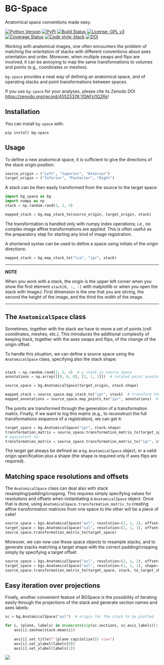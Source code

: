 # BG-Space
Anatomical space conventions made easy.

[![Python Version](https://img.shields.io/pypi/pyversions/bg-space.svg)](https://pypi.org/project/bg-space)
[![PyPI](https://img.shields.io/pypi/v/bg-space.svg)](https://pypi.org/project/bg-space)
[![Build Status](https://travis-ci.com/brainglobe/bg-space.svg?branch=master)](https://travis-ci.com/brainglobe/bg-space)
[![License: GPL v3](https://img.shields.io/badge/License-GPLv3-blue.svg)](https://www.gnu.org/licenses/gpl-3.0)
[![Coverage Status](https://coveralls.io/repos/github/brainglobe/bg-space/badge.svg)](https://coveralls.io/github/brainglobe/bg-space)
[![Code style: black](https://img.shields.io/badge/code%20style-black-000000.svg)](https://github.com/python/black)
[![DOI](https://zenodo.org/badge/DOI/10.5281/zenodo.4552537.svg)](https://doi.org/10.5281/zenodo.4552537)



Working with anatomical images, one often encounters the problem of matching the orientation of stacks with different conventions about axes orientation and order. Moreover, when multiple swaps and flips are involved, it can be annoying to map the same transformations to volumes and points (e.g., coordinates or meshes).

`bg-space` provides a neat way of defining an anatomical space, and of operating stacks and point transformations between spaces.

If you use `bg-space` for your analyses, please cite its Zenodo DOI https://zenodo.org/record/4552537#.YDAFzi1Q2Rs!

## Installation

You can install `bg-space` with:
```
pip install bg-space
```

## Usage
To define a new anatomical space, it is sufficient to give the directions of the stack origin position:

```python
source_origin = ("Left", "Superior", "Anterior")
target_origin = ("Inferior", "Posterior", "Right")
```

A stack can be then easily transformed from the source to the target space:

```python
import bg_space as bg
import numpy as np
stack = np.random.rand(3, 2, 4)

mapped_stack = bg.map_stack_to(source_origin, target_origin, stack)
```


The transformation is handled only with numpy index operations; *i.e.*, no complex
image affine transformations are applied. This is often useful as the preparatory step for starting any kind of image registration.

A shortened syntax can be used to define a space using initials of the origin directions:

```python
mapped_stack = bg.map_stack_to("lsa", "ipr", stack)
```

---
**NOTE**

When you work with a stack, the origin is the upper left corner when you show the first element `stack[0, :, :]` with matplotlib or when you open the stack with ImageJ. First dimension is the one that you are slicing, the second the height of the image, and the third the width of the image.

---

## The `AnatomicalSpace` class

Sometimes, together with the stack we have to move a set of points (cell coordinates, meshes, etc.). This introduces the additional complexity of keeping track, together with the axes swaps and flips, of the change of the origin offset.

To handle this situation, we can define a source space using the `AnatomicalSpace`
class, specifying also the stack shape:

```python

stack = np.random.rand(3, 2, 4)  # a stack in source space
annotations = np.array([[0, 0, 0], [2, 1, 3]])  # related point annotations

source_space = bg.AnatomicalSpace(target_origin, stack.shape)

mapped_stack = source_space.map_stack_to("ipr", stack)  # transform the stack
mapped_annotations = source_space.map_points_to("ipr", annotations)  # transform the points
```


The points are transformed through the generation of a transformation matrix.
Finally, if we want to log this matrix (e.g., to reconstruct the full transformations sequence of a registration), we can get it:

```python
target_space = bg.AnatomicalSpace("ipr", stack.shape)
transformation_matrix = source_space.transformation_matrix_to(target_space)
# equivalent to:
transformation_matrix = source_space.transformation_matrix_to("ipr", stack.shape)
```

The target get always be defined as a `bg.AnatomicalSpace` object, or a valid origin specification plus a shape (the shape is required only if axes flips are required).

## Matching space resolutions and offsets
The `AnatomicalSpace` class can deal also with stack resampling/padding/cropping. This requires simply specifying values for resolutions and offsets when instantiating a `AnatomicalSpace` object. Once that is done, using `AnatomicalSpace.transformation_matrix_to` creating affine transformation matrices from one space to the other will be a piece of cake!

```python
source_space = bgs.AnatomicalSpace("asl", resolution=(2, 1, 2), offset=(1, 0, 0))
target_space = bgs.AnatomicalSpace("sal", resolution=(1, 1, 1), offset=(0, 0, 2))
source_space.transformation_matrix_to(target_space)
```

Moreover, we can now use those space objects to resample stacks, and to generate stacks matching a target shape with the correct padding/cropping simply by specifying a target offset:

```python
source_space = bgs.AnatomicalSpace("asl", resolution=(2, 1, 2), offset=(1, 0, 0))
target_space = bgs.AnatomicalSpace("asl", resolution=(1, 1, 1), shape=(5, 4, 2))  # we need a target shape
source_space.transformation_matrix_to(target_space, stack, to_target_shape=True)
```


## Easy iteration over projections

Finally, another convenient feature of BGSpace is the possibility of iterating easily through the projections of the stack and generate section names and axes labels:

```python
sc = bg.AnatomicalSpace("asl")  # origin for the stack to be plotted

for i, (plane, labels) in enumerate(zip(sc.sections, sc.axis_labels)):
    axs[i].imshow(stack.mean(i))
    
    axs[i].set_title(f"{plane.capitalize()} view")
    axs[i].set_ylabel(labels[0])
    axs[i].set_xlabel(labels[1])
```

![](/docs/img/projections.png)
